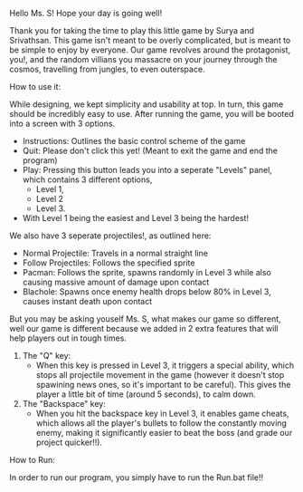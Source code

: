 Hello Ms. S! Hope your day is going well!


Thank you for taking the time to play this little game by Surya and Srivathsan. This game isn't meant to be overly complicated, but is meant to be simple to enjoy by everyone. Our game revolves around the protagonist, you!, and the random villians you massacre on your journey through the cosmos, travelling from jungles, to even outerspace. 


How to use it:

While designing, we kept simplicity and usability at top. In turn, this game should be incredibly easy to use. After running the game, you will be booted into a screen with 3 options.
* Instructions: Outlines the basic control scheme of the game
* Quit: Please don't click this yet! (Meant to exit the game and end the program)
* Play: Pressing this button leads you into a seperate "Levels" panel, which contains 3 different options, 
	* Level 1, 
	* Level 2  
	* Level 3. 
* With Level 1 being the easiest and Level 3 being the hardest!



We also have 3 seperate projectiles!, as outlined here:
- Normal Projectile: Travels in a normal straight line
- Follow Projectiles: Follows the specified sprite
- Pacman: Follows the sprite, spawns randomly in Level 3 while also causing massive amount of damage upon contact
- Blachole: Spawns once enemy health drops below 80% in Level 3, causes instant death upon contact

But you may be asking youself Ms. S, what makes our game so different, well our game is different because we added in 2 extra features that will help players out in tough times. 
1. The "Q" key:
	- When this key is pressed in Level 3, it triggers a special ability, which stops all projectile movement in the game (however it doesn't stop spawining news ones, so it's important to be careful). This gives the player a little bit of time (around 5 seconds), to calm down.
2. The "Backspace" key:
	- When you hit the backspace key in Level 3, it enables game cheats, which allows all the player's bullets to follow the constantly moving enemy, making it significantly easier to beat the boss (and grade our project quicker!!).




How to Run:

In order to run our program, you simply have to run the Run.bat file!!
